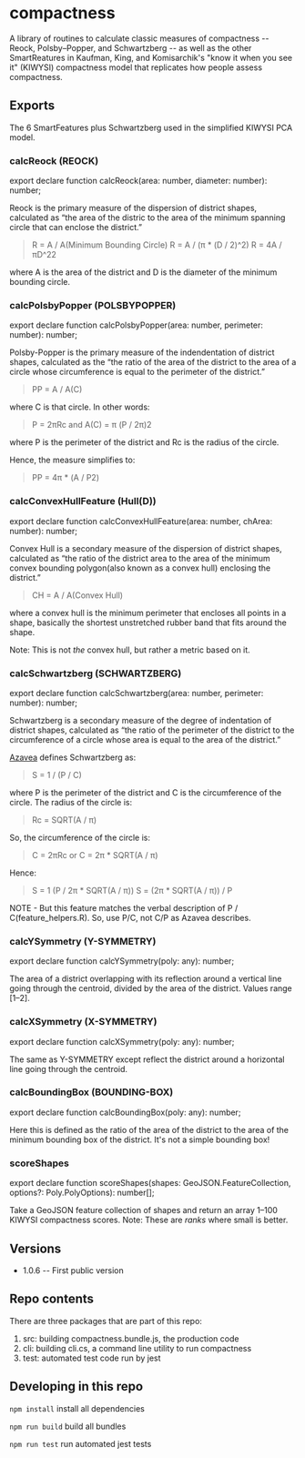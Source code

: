 # compactness

A library of routines to calculate classic measures of compactness -- Reock,
Polsby–Popper, and Schwartzberg -- as well as the other SmartReatures in Kaufman,
King, and Komisarchik's "know it when you see it" (KIWYSI) compactness model that
replicates how people assess compactness.

## Exports

The 6 SmartFeatures plus Schwartzberg used in the simplified KIWYSI PCA model.

### calcReock (REOCK)

export declare function calcReock(area: number, diameter: number): number;

Reock is the primary measure of the dispersion of district
shapes, calculated as “the area of the distric to the area of the minimum spanning
circle that can enclose the district.”

> R = A / A(Minimum Bounding Circle)
> R = A / (π * (D / 2)^2)
> R = 4A / πD^22

where A is the area of the district and D is the diameter of the minimum bounding circle.

### calcPolsbyPopper (POLSBYPOPPER)

export declare function calcPolsbyPopper(area: number, perimeter: number): number;

Polsby-Popper is the primary measure of the indendentation
of district shapes, calculated as the “the ratio of the area of the district to 
the area of a circle whose circumference is equal to the perimeter of the district.”

> PP = A / A(C)

where C is that circle. In other words:

> P = 2πRc and A(C) = π (P / 2π)2

where P is the perimeter of the district and Rc is the radius of the circle.

Hence, the measure simplifies to:

> PP = 4π * (A / P2)

### calcConvexHullFeature (Hull(D))

export declare function calcConvexHullFeature(area: number, chArea: number): number;

Convex Hull is a secondary measure of the dispersion of
district shapes, calculated as “the ratio of the district area to the area of
the minimum convex bounding polygon(also known as a convex hull) enclosing the
district.”

> CH = A / A(Convex Hull)

where a convex hull is the minimum perimeter that encloses all points in a shape, basically the shortest
unstretched rubber band that fits around the shape.

Note: This is not *the* convex hull, but rather a metric based on it.

### calcSchwartzberg (SCHWARTZBERG)

export declare function calcSchwartzberg(area: number, perimeter: number): number;

Schwartzberg is a secondary measure of the degree of
indentation of district shapes, calculated as “the ratio of the perimeter of the
district to the circumference of a circle whose area is equal to the area of the
district.”

[Azavea](https://www.azavea.com/blog/2016/07/11/measuring-district-compactness-postgis/)
defines Schwartzberg as:

> S = 1 / (P / C)

where P is the perimeter of the district and C is the circumference of the circle. The radius of the circle is:

> Rc = SQRT(A / π)

So, the circumference of the circle is:

> C = 2πRc or C = 2π * SQRT(A / π)

Hence:

> S = 1 (P / 2π \* SQRT(A / π))
> S = (2π \* SQRT(A / π)) / P

NOTE - But this feature matches the verbal description of P / C(feature_helpers.R).
So, use P/C, not C/P as Azavea describes.

### calcYSymmetry (Y-SYMMETRY)

export declare function calcYSymmetry(poly: any): number;

The area of a district overlapping with its
reflection around a vertical line going through the centroid, divided by
the area of the district. Values range [1–2].

### calcXSymmetry (X-SYMMETRY)

export declare function calcXSymmetry(poly: any): number;

The same as Y-SYMMETRY except reflect the district
around a horizontal line going through the centroid.

### calcBoundingBox (BOUNDING-BOX)

export declare function calcBoundingBox(poly: any): number;

Here this is defined as the ratio of the area of the
district to the area of the minimum bounding box of the district. It's not a
simple bounding box!

### scoreShapes

export declare function scoreShapes(shapes: GeoJSON.FeatureCollection, options?: Poly.PolyOptions): number[];

Take a GeoJSON feature collection of shapes and return an array 1–100 KIWYSI compactness scores.
Note: These are *ranks* where small is better.

## Versions

* 1.0.6 -- First public version

## Repo contents

There are three packages that are part of this repo:

1. src: building compactness.bundle.js, the production code
2. cli: building cli.cs, a command line utility to run compactness
3. test: automated test code run by jest

## Developing in this repo

```npm install``` install all dependencies

```npm run build``` build all bundles

```npm run test``` run automated jest tests
